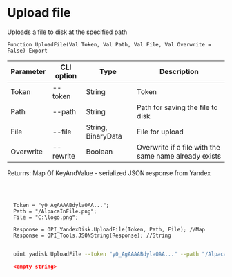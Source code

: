 ﻿---
sidebar_position: 10
---

# Upload file
 Uploads a file to disk at the specified path



`Function UploadFile(Val Token, Val Path, Val File, Val Overwrite = False) Export`

  | Parameter | CLI option | Type | Description |
  |-|-|-|-|
  | Token | --token | String | Token |
  | Path | --path | String | Path for saving the file to disk |
  | File | --file | String, BinaryData | File for upload |
  | Overwrite | --rewrite | Boolean | Overwrite if a file with the same name already exists |

  
  Returns:  Map Of KeyAndValue - serialized JSON response from Yandex

<br/>




```bsl title="Code example"
  
  Token = "y0_AgAAAABdylaOAA...";
  Path = "/AlpacaInFile.png";
  File = "C:\logo.png";
  
  Response = OPI_YandexDisk.UploadFile(Token, Path, File); //Map
  Response = OPI_Tools.JSONString(Response); //String
```



```sh title="CLI command example"
    
  oint yadisk UploadFile --token "y0_AgAAAABdylaOAA..." --path "/AlpacaInFile.png" --file "C:\logo.png" --rewrite %rewrite%

```

```json title="Result"
  <empty string>

```
